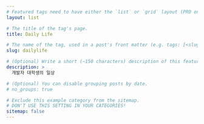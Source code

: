 ```yaml
---
# Featured tags need to have either the `list` or `grid` layout (PRO only).
layout: list

# The title of the tag's page.
title: Daily Life

# The name of the tag, used in a post's front matter (e.g. tags: [<slug>]).
slug: dailylife

# (Optional) Write a short (~150 characters) description of this featured tag.
description: >
  개발자 대학생의 일상

# (Optional) You can disable grouping posts by date.
# no_groups: true

# Exclude this example category from the sitemap.
# DON'T USE THIS SETTING IN YOUR CATEGORIES!
sitemap: false
---
```

